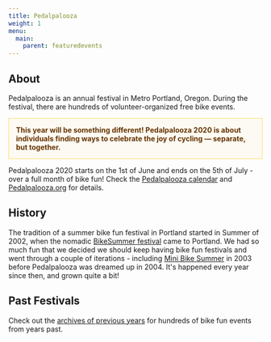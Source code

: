 ```yaml
---
title: Pedalpalooza
weight: 1
menu:
  main:
    parent: featuredevents
---
```

## About

Pedalpalooza is an annual festival in Metro Portland, Oregon.  During the festival, there are hundreds of volunteer-organized free bike events.

<p style="padding: 1em; color: #663300; border: 1px solid #FFDD66; background: #FCFAF2; font-weight: bold;"><strong>This year will be something different! Pedalpalooza 2020 is about individuals finding ways to celebrate the joy of cycling — separate, but together.</strong></p>

Pedalpalooza 2020 starts on the 1st of June and ends on the 5th of July - over a full month of bike fun! Check the <a href="/pedalpalooza-calendar/">Pedalpalooza calendar</a> and [Pedalpalooza.org](https://www.pedalpalooza.org/) for details.

## History

 The tradition of a summer bike fun festival in Portland started in Summer of 2002, when the nomadic [BikeSummer festival](http://criticalmass.wikia.com/wiki/Bike_Summer!) came to Portland.  We had so much fun that we decided we should keep having bike fun festivals and went through a couple of iterations - including [Mini Bike Summer](/pedalpalooza/pedalpalooza-2003/) in 2003 before Pedalpalooza was dreamed up in 2004. It's happened every year since then, and grown quite a bit!

## Past Festivals

Check out the [archives of previous years](/archive/pedal-palooza-archives/) for hundreds of bike fun events from years past.
